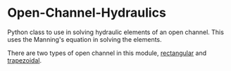 # Open-Channel-Hydraulics
Python class to use in solving hydraulic elements of an open channel. This uses the Manning's equation in solving the elements.

There are two types of open channel in this module, <u>rectangular</u> and <u>trapezoidal</u>.
